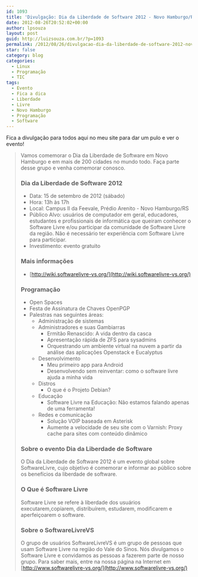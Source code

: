 ```yaml
---
id: 1093
title: 'Divulgação: Dia da Liberdade de Software 2012 - Novo Hamburgo/RS'
date: 2012-08-26T20:52:02+00:00
author: lpsouza
layout: post
guid: http://luizsouza.com.br/?p=1093
permalink: /2012/08/26/divulgacao-dia-da-liberdade-de-software-2012-novo-hamburgors/
star: false
category: blog
categories:
  - Linux
  - Programação
  - TIC
tags:
  - Evento
  - Fica a dica
  - Liberdade
  - Livre
  - Novo Hamburgo
  - Programação
  - Software
---
```

 Fica a divulgação para todos aqui no meu site para dar um pulo e ver o evento!

> Vamos comemorar o Dia da Liberdade de Software em Novo Hamburgo e em mais de 200 cidades no mundo todo. Faça parte desse grupo e venha comemorar conosco.
>
>### Dia da Liberdade de Software 2012
>
>* Data: 15 de setembro de 2012 (sábado)
>* Hora: 13h às 17h
>* Local: Campus II da Feevale, Prédio Arenito - Novo Hamburgo/RS
>* Público Alvo: usuários de computador em geral, educadores, estudantes e profissionais de informática que queiram conhecer o Software Livre e/ou participar da comunidade de Software Livre da região. Não é necessário ter experiência com Software Livre para participar.
>* Investimento: evento gratuito
>
>### Mais informações
>
>* [http://wiki.softwarelivre-vs.org/](http://wiki.softwarelivre-vs.org/)
>
>### Programação
>
> * Open Spaces
> * Festa de Assinatura de Chaves OpenPGP
> * Palestras nas seguintes áreas:
>   * Administração de sistemas
>   * Administradores e suas Gambiarras
>     * Ermitão Renascido: A vida dentro da casca
>     * Apresentação rápida de ZFS para sysadmins
>     * Orquestrando um ambiente virtual na nuvem a partir da análise das aplicações Openstack e Eucalyptus
>   * Desenvolvimento
>     * Meu primeiro app para Android
>     * Desenvolvendo sem reinventar: como o software livre ajuda a minha vida
>   * Distros
>     * O que é o Projeto Debian?
>   * Educação
>     * Software Livre na Educação: Não estamos falando apenas de uma ferramenta!
>   * Redes e comunicação
>     * Solução VOIP baseada em Asterisk
>     * Aumente a velocidade de seu site com o Varnish: Proxy cache para sites com conteúdo dinâmico
>
> ### Sobre o evento Dia da Liberdade de Software
>
> O Dia da Liberdade de Software 2012 é um evento global sobre SoftwareLivre, cujo objetivo é comemorar e informar ao público sobre os benefícios da liberdade de software.
>
> ### O Que é Software Livre
>
> Software Livre se refere à liberdade dos usuários executarem,copiarem, distribuírem, estudarem, modificarem e aperfeiçoarem o software.
>
> ### Sobre o SoftwareLivreVS
>
> O grupo de usuários SoftwareLivreVS é um grupo de pessoas que usam Software Livre na região do Vale do Sinos. Nós divulgamos o Software Livre e convidamos as pessoas a fazerem parte de nosso grupo. Para saber mais, entre na nossa página na Internet em [http://www.softwarelivre-vs.org/](http://www.softwarelivre-vs.org/)
